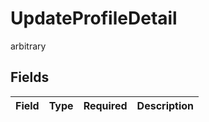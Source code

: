 # UpdateProfileDetail

arbitrary


## Fields

| Field       | Type        | Required    | Description |
| ----------- | ----------- | ----------- | ----------- |